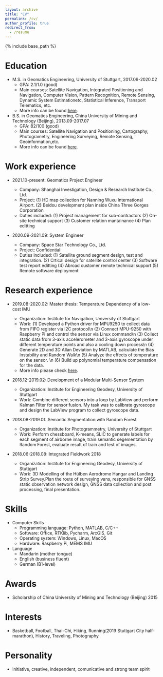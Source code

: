 ```yaml
---
layout: archive
title: "CV"
permalink: /cv/
author_profile: true
redirect_from:
  - /resume
---
```


{% include base_path %}

Education
======
* M.S. in Geomatics Engineering, University of Stuttgart, 2017.09-2020.02
  * GPA: 2.1/1.0 (good)
  * Main courses: Satellite Navigation, Integrated Positioning and Navigation, Computer Vision, Pattern Recognition, Remote Sensing, Dynamic System     Estimationetc, Statistical Inference, Transport Telematics, etc.
  * More info can be found [here](https://www.geoengine.uni-stuttgart.de/).
* B.S. in Geomatics Engineering, China University of Mining and Technology (Beijing), 2013.09-2017.07
  * GPA: 82/100 (good)
  * Main courses: Satellite Navigation and Positioning, Cartography, Photogrametry,  Engineering Surveying, Remote Sensing, Geoinformation,etc.
  * More info can be found [here](https://dcxy.cumtb.edu.cn/).
  
Work experience
======
* 2021.10-present: Geomatics Project Engineer
  * Company: Shanghai Investigation, Design & Research Institute Co., Ltd.
  * Project: (1) HD map collection for Nanning Wuxu International Airport. (2) Beidou development plan inside China Three Gorges Corporation
  * Duties included: (1) Project management for sub-contractors (2) On-site technical support (3) Customer relation mantainance (4) Plan editting 

* 2020.09-2021.09: System Engineer
  * Company: Space Star Technology Co., Ltd.
  * Project: Confidential
  * Duties included: (1) Satellite ground segment design, test and integration. (2) Crtical design for satellite control center (3) Software test           report editting (4) Abroad customer remote technical support (5) Remote software deployment

Research experience
======
* 2019.08-2020.02: Master thesis: Temperature Dependency of a low-cost IMU
  * Organization: Institute for Navigation, University of Stuttgart
  * Work: (1) Developed a Python driver for MPU9250 to collect data from FIFO register via I2C protocol\n
          (2) Connect MPU-9250 with Raspberry Pi and control the sensor via Linux command\n
          (3) Collect static data from 3-axis accelerometer and 3-axis gyroscope under different temperature points and also a cooling down process\n
          (4) Generate 2D and 3D Allan Deviation by MATLAB, calculate the Bias Instability and Random Walk\n
          (5) Analyze the effects of temperature on the sensor. \n
          (6) Build up polynomial temperature compensation for the data.
  * More info please check [here](https://github.com/dyx1994/Temperature-denpendency-of-a-low-cost-IMU). 

* 2018.12-2019.02: Development of a Modular Multi-Sensor System
  * Organization: Institute for Engineering Geodesy, University of Stuttgart
  * Work: Combine different sensors into a loop by LabView and perform Kalman Filter for sensor fusion. My task was to calibrate gyroscope and                 design the LabView program to collect gyroscope data.

* 2018.08-2019.01: Semantic Segmentation with Random Forest
  * Organization: Institute for Photogrammetry, University of Stuttgart
  * Work: Perform chessboard, K-means, SLIC to generate labels for each segment of airborne image, train semantic segementation by Random Forest,             evaluate result of train and test of images.

* 2018.06-2018.08: Integrated Fieldwork 2018
  * Organization: Institute for Engineering Geodesy, University of Stuttgart
  * Work: 3D Modelling of the Hülben Aerodrome Hangar and Landing Strip Survey.Plan the route of surveying vans, responsible for GNSS static                   observation network design, GNSS data collection and post processing, final presentation. 


Skills
======
* Computer Skills
  * Programming language: Python, MATLAB, C/C++
  * Software: Office, RTKlib, Pycharm, ArcGIS, Git 
  * Operating system: Windows, Linux, MacOS
  * Hardware: Raspberry Pi, MEMS IMU
* Language
  * Mandarin (mother tongue)
  * English (business fluent)
  * German (B1-level)

Awards
======
* Scholarship of China University of  Mining and Technology (Beijing) 2015
  
Interests
======
* Basketball, Football, Thai-Chi, Hiking, Running(2019 Stuttgart City half-marathon), History, Traveling, Photography
  
Personality
======
* Initiative, creative, independent, comunicative and strong team spirit
